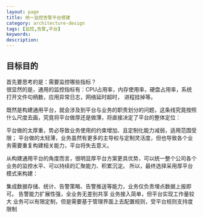 ```yaml
---
layout: page
title: 统一监控告警平台搭建
category: architecture-design
tags: [监控,告警,平台]
keywords:
description:
---
```


## 目标目的
首先要思考的是：需要监控哪些指标？  
很显然的是，通用的监控指标有：CPU占用率，内存使用率，硬盘占用率，系统打开文件句柄数，应用异常日志，网络延时超时，
进程挂掉等。




既然是构建通用平台，就会涉及到平台与业务的职责划分的问题，这条线究竟按照什么尺度去画，究竟将平台做厚还是做薄，将直接决定了平台的整体定位：

平台做的太厚重，势必导致业务使用的约束增加、且定制化能力减弱，适用范围受限；
平台做的太轻薄，业务虽然有更多的主导权与定制灵活度，但也导致各个业务需要重复构建相关能力，平台将失去意义。

从构建通用平台的角度而言，很明显厚平台方案更具优势，可以统一整个公司各个业务的监控水平、可以持续的汇聚能力、积累沉淀。
所以，最终选择采用厚平台模式来构建：

集成数据存储、统计、告警策略、告警推送等能力，业务仅负责埋点数据上报即可。
告警能力扩展性强，全业务无差别共享
业务接入简单，但平台实现工作量较大
业务可以有限定制，但是需要基于管理界面上去配置规则，受平台规则支持度限制











